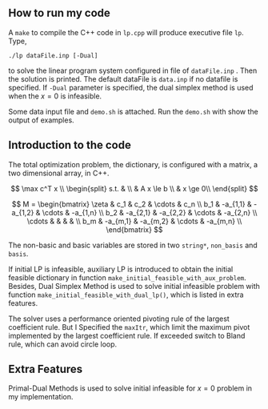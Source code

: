 ## How to run my code

A `make` to compile the C++ code in `lp.cpp` will produce executive file `lp`. Type,

`./lp dataFile.inp [-Dual]`

to solve the linear program system configured in file of `dataFile.inp` . Then the solution is printed. The default dataFile is `data.inp` if no datafile is specified. If `-Dual` parameter is specified, the dual simplex method is used when the $x=0$ is infeasible.

Some data input file and `demo.sh` is attached. Run the `demo.sh` with show the output of examples.

## Introduction to the code

The total optimization problem, the dictionary, is configured with a matrix, a two dimensional array, in C++.

$$
\max c^T x \\
\begin{split}
s.t. & \\
& A x \le b \\ 
& x \ge 0\\
\end{split}
$$

$$
M = 
\begin{bmatrix}
\zeta & c_1 & c_2 & \cdots & c_n \\
b_1 & -a_{1,1} & -a_{1,2} & \cdots & -a_{1,n} \\
b_2 & -a_{2,1} & -a_{2,2} & \cdots & -a_{2,n} \\
\cdots & & & & \\
b_m & -a_{m,1} & -a_{m,2} & \cdots & -a_{m,n} \\
\end{bmatrix}
$$

The non-basic and basic variables are stored in two `string*`, `non_basis` and `basis`.

If initial LP is infeasible, auxiliary LP is introduced to obtain the initial feasible dictionary in function `make_initial_feasible_with_aux_problem`. Besides, Dual Simplex Method is used to solve initial infeasible problem with function `make_initial_feasible_with_dual_lp()`, which is listed in extra features.

The solver uses a performance oriented pivoting rule of the largest coefficient rule. But I Specified the  `maxItr`, which limit the maximum pivot implemented by the largest coefficient rule. If exceeded switch to Bland rule, which can avoid circle loop.



## Extra  Features

Primal-Dual Methods is used to solve initial infeasible for $x=0$ problem in my implementation.